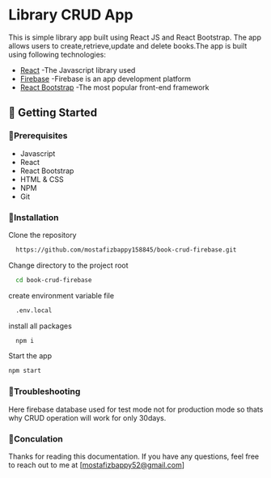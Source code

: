 
# Library CRUD App

This is simple library app built using React JS and React Bootstrap. The app allows users to create,retrieve,update and delete books.The app is built using following technologies:



- [React](https://awesomeopensource.com/project/elangosundar/awesome-README-templates) -The Javascript library used
 - [Firebase](https://github.com/matiassingers/awesome-readme) -Firebase is an app development platform 
 - [React Bootstrap](https://bulldogjob.com/news/449-how-to-write-a-good-readme-for-your-github-project) -The most popular front-end framework

## 🔗 Getting Started

### 🔗Prerequisites 
- Javascript 
- React
- React Bootstrap
- HTML & CSS
- NPM 
- Git 
### 🔗Installation

Clone the repository

```bash
  https://github.com/mostafizbappy158845/book-crud-firebase.git
```

Change directory to the project root
```bash
  cd book-crud-firebase
```
 create environment variable file
```bash
  .env.local
```
install all packages
```bash
  npm i
```
 Start the app
 ```bash
 npm start
 ```
    
### 🔗Troubleshooting 

Here firebase database used for test mode not for production mode so thats why CRUD operation will work for only 30days.
### 🔗Conculation

Thanks for reading this documentation. If you have any questions, feel free to reach out to me at  [mostafizbappy52@gmail.com]